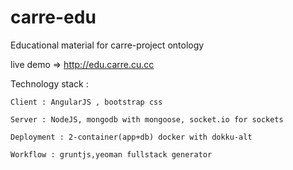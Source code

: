 carre-edu
=========

Educational material for carre-project ontology

live demo => http://edu.carre.cu.cc

Technology stack : 

    Client : AngularJS , bootstrap css
    
    Server : NodeJS, mongodb with mongoose, socket.io for sockets
    
    Deployment : 2-container(app+db) docker with dokku-alt
    
    Workflow : gruntjs,yeoman fullstack generator
